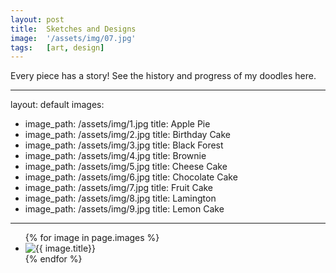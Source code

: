 ```yaml
---
layout: post
title:  Sketches and Designs
image:  '/assets/img/07.jpg'
tags:   [art, design]
---
```

Every piece has a story! See the history and progress of my doodles here.

---
<html>

layout: default
images:
  - image_path: /assets/img/1.jpg
    title: Apple Pie
  - image_path: /assets/img/2.jpg
    title: Birthday Cake
  - image_path: /assets/img/3.jpg
    title: Black Forest
  - image_path: /assets/img/4.jpg
    title: Brownie
  - image_path: /assets/img/5.jpg
    title: Cheese Cake
  - image_path: /assets/img/6.jpg
    title: Chocolate Cake
  - image_path: /assets/img/7.jpg
    title: Fruit Cake
  - image_path: /assets/img/8.jpg
    title: Lamington
  - image_path: /assets/img/9.jpg
    title: Lemon Cake
---
<ul class="photo-gallery">
  {% for image in page.images %}
    <li><img src="{{ image.image_path }}" alt="{{ image.title}}"/></li>
  {% endfor %}
</ul>

</html>
